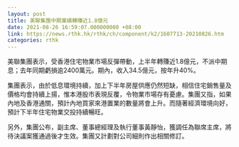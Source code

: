 ```yaml
---
layout: post
title: 美聯集團中期業績轉賺近1.8億元
date: 2021-08-26 16:59:07.000000000 +08:00
link: https://news.rthk.hk/rthk/ch/component/k2/1607713-20210826.htm
categories: rthk
---
```


美聯集團表示，受香港住宅物業市場反彈帶動，上半年轉賺近1.8億元，不派中期息；去年同期虧損逾2400萬元。期內，收入34.5億元，按年升40%。

集團表示，由於低息環境持續，加上下半年房屋供應仍然短缺，相信住宅銷售量及價格均會持續上揚，惟本港股市表現反覆，令物業市場存有憂慮。集團又指，如果內地及香港通關，預計內地買家來港置業的數量將會上升。而隨著經濟環境向好，預計下半年住宅物業交投持續暢旺。

另外，集團公布，副主席、董事總經理及執行董事黃靜怡，獲調任為聯席主席，將待決議案獲通過後才生效。集團又計劃對公司細則作出相關修訂。
